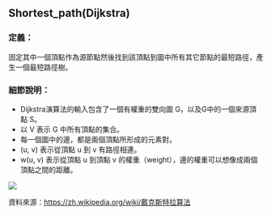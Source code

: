 ## Shortest_path(Dijkstra)
### 定義：
固定其中一個頂點作為源節點然後找到該頂點到圖中所有其它節點的最短路徑，產生一個最短路徑樹。

### 細節說明：
- Dijkstra演算法的輸入包含了一個有權重的雙向圖 G，以及G中的一個來源頂點 S。
- 以 V 表示 G 中所有頂點的集合。
- 每一個圖中的邊，都是兩個頂點所形成的元素對。
- (u, v) 表示從頂點 u 到 v 有路徑相連。
- w(u, v) 表示從頂點 u 到頂點 v 的權重（weight），邊的權重可以想像成兩個頂點之間的距離。

![](https://github.com/ching-wen123/ching-wen/blob/master/Image/Dijkstra%E6%B5%81%E7%A8%8B%E5%9C%96.png)

資料來源：https://zh.wikipedia.org/wiki/戴克斯特拉算法
